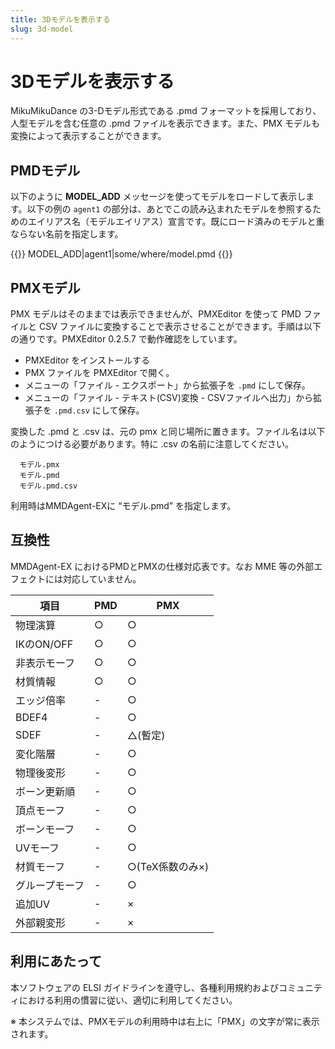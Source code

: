 ```yaml
---
title: 3Dモデルを表示する
slug: 3d-model
---
```

# 3Dモデルを表示する

MikuMikuDance の3-Dモデル形式である .pmd フォーマットを採用しており、人型モデルを含む任意の .pmd ファイルを表示できます。また、PMX モデルも変換によって表示することができます。

## PMDモデル

以下のように **MODEL_ADD** メッセージを使ってモデルをロードして表示します。以下の例の `agent1` の部分は、あとでこの読み込まれたモデルを参照するためのエイリアス名（モデルエイリアス）宣言です。既にロード済みのモデルと重ならない名前を指定します。

{{<message>}}
   <eps> MODEL_ADD|agent1|some/where/model.pmd
{{</message>}}

## PMXモデル

PMX モデルはそのままでは表示できませんが、PMXEditor を使って PMD ファイルと CSV ファイルに変換することで表示させることができます。手順は以下の通りです。PMXEditor 0.2.5.7 で動作確認をしています。

- PMXEditor をインストールする
- PMX ファイルを PMXEditor で開く。
- メニューの「ファイル - エクスポート」から拡張子を `.pmd` にして保存。
- メニューの「ファイル - テキスト(CSV)変換 - CSVファイルへ出力」から拡張子を `.pmd.csv` にして保存。

変換した .pmd と .csv は、元の pmx と同じ場所に置きます。ファイル名は以下のようにつける必要があります。特に .csv の名前に注意してください。

```text
  モデル.pmx
  モデル.pmd
  モデル.pmd.csv
```

利用時はMMDAgent-EXに “モデル.pmd” を指定します。

## 互換性

MMDAgent-EX におけるPMDとPMXの仕様対応表です。なお MME 等の外部エフェクトには対応していません。

|項目|PMD|PMX|
|----|---|---|
|物理演算|○|○|
|IKのON/OFF|○|○|
|非表示モーフ|○|○|
|材質情報|○|○|
|エッジ倍率|-|○|
|BDEF4|-|○|
|SDEF|-|△(暫定)|
|変化階層|-|○|
|物理後変形|-|○|
|ボーン更新順|-|○|
|頂点モーフ|-|○|
|ボーンモーフ|-|○|
|UVモーフ|-|○|
|材質モーフ|-|○(TeX係数のみ×)|
|グループモーフ|-|○|
|追加UV|-|×|
|外部親変形|-|×|

## 利用にあたって

本ソフトウェアの ELSI ガイドラインを遵守し、各種利用規約およびコミュニティにおける利用の慣習に従い、適切に利用してください。

※ 本システムでは、PMXモデルの利用時中は右上に「PMX」の文字が常に表示されます。